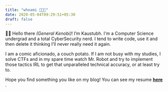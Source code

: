 ```yaml
---
title: "whoami 🧑🏻‍💻"
date: 2020-05-04T09:29:51+05:30
draft: false
---
```


👋🏻 Hello there *(General Kenobi)*! I’m Kaustubh. I'm a Computer Science undergrad and a total CyberSecurity nerd. I tend to write code, use it and then delete it thinking I’ll never really need it again.

I am a comic aficionado, a couch potato. If I am not busy with my studies, I solve CTFs and in my spare time watch Mr. Robot and try to implement those tactics IRL to get that unparalleled technical accuracy, or at least try to.

Hope you find something you like on my blog! You can see my resume <b> [here](/Resumev12.pdf) </b> .

